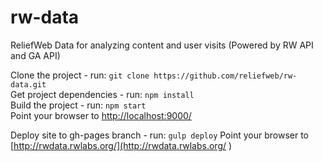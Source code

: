 # rw-data 

ReliefWeb Data for analyzing content and user visits (Powered by RW API and GA API)

Clone the project - run: `git clone https://github.com/reliefweb/rw-data.git`  
Get project dependencies - run: `npm install`  
Build the project - run: `npm start`    
Point your browser to [http://localhost:9000/](http://localhost:9000/ )

Deploy site to gh-pages branch  - run: `gulp deploy` 
Point your browser to [http://rwdata.rwlabs.org/](http://rwdata.rwlabs.org/ )
